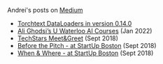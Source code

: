 Andrei's posts on [Medium](https://medium.com/@bitdribble)
* [Torchtext DataLoaders in version 0.14.0](https://medium.com/@bitdribble/migrate-torchtext-to-the-new-0-9-0-api-1ff1472b5d71)
* [Ali Ghodsi’s U Waterloo AI Courses](https://medium.com/@bitdribble/ali-ghodsis-u-waterloo-ai-courses-56fc16b57e98) (Jan 2022)
* [TechStars Meet&Greet](https://medium.com/@bitdribble/techstars-meet-greet-a9f67c1e08ec) (Sept 2018)
* [Before the Pitch - at StartUp Boston](https://medium.com/@bitdribble/before-the-pitch-at-startup-boston-d9473c531e41) (Sept 2018)
* [When & Where - at StartUp Boston](https://medium.com/@bitdribble/when-where-at-startup-boston-2897b02cbd4a) (Sept 2018)

